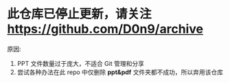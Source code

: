 # 此仓库已停止更新，请关注 https://github.com/D0n9/archive

原因: 

1. PPT 文件数量过于庞大，不适合 Git 管理和分享
2. 尝试各种办法在此 repo 中仅删除 **ppt&pdf** 文件夹都不成功，所以弃用该仓库

